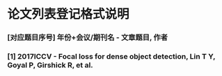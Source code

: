 # 论文列表登记格式说明
### [对应题目序号] 年份+会议/期刊名 - 文章题目, 作者
### [1] 2017ICCV - Focal loss for dense object detection, Lin T Y, Goyal P, Girshick R, et al.
